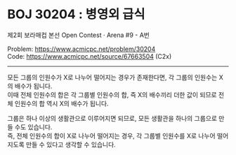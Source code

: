 # BOJ 30204 : 병영외 급식
제2회 보라매컵 본선 Open Contest · Arena #9 - A번  

Problem: https://www.acmicpc.net/problem/30204  
Code: https://www.acmicpc.net/source/67663504 (C2x)  

---

모든 그룹의 인원수가 X로 나누어 떨어지는 경우가 존재한다면, 각 그룹의 인원수는 X의 배수가 됩니다.  
이때 전체 인원수의 합은 각 그룹별 인원수의 합, 즉 X의 배수끼리 더한 값이 되므로 전체 인원수의 합 역시 X의 배수가 됩니다.

그룹은 하나 이상의 생활관으로 이루어지면 되므로, 모든 생활관을 하나의 그룹으로 만들 수도 있습니다.  
즉, 전체 인원수의 합이 X로 나누어 떨어지는 경우, 각 그룹별 인원수를 X로 나누어 떨어지도록 만들 수 있다고 생각할 수 있습니다.

